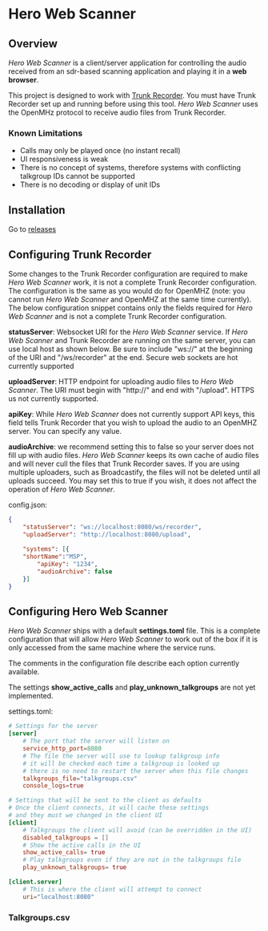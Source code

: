 # Hero Web Scanner

## Overview
*Hero Web Scanner* is a client/server application for controlling the audio received from an sdr-based scanning application and playing it in a **web browser**.

This project is designed to work with [Trunk Recorder](https://github.com/robotastic/trunk-recorder). You must have Trunk Recorder set up and running before using this tool. *Hero Web Scanner* uses the OpenMHz protocol to receive audio files from Trunk Recorder.

### Known Limitations
- Calls may only be played once (no instant recall)
- UI responsiveness is weak
- There is no concept of systems, therefore systems with conflicting talkgroup IDs cannot be supported
- There is no decoding or display of unit IDs

## Installation
Go to [releases](releases)

## Configuring Trunk Recorder
Some changes to the Trunk Recorder configuration are required to make *Hero Web Scanner* work, it is not a complete Trunk Recorder configuration. The configuration is the same as you would do for OpenMHZ (note: you cannot run *Hero Web Scanner* and OpenMHZ at the same time currently). The below configuration snippet contains only the fields required for *Hero Web Scanner* and is not a complete Trunk Recorder configuration.

**statusServer**: Websocket URI for the *Hero Web Scanner* service. If *Hero Web Scanner* and Trunk Recorder are running on the same server, you can use local host as shown below. Be sure to include "ws://" at the beginning of the URI and "/ws/recorder" at the end. Secure web sockets are hot currently supported

**uploadServer**: HTTP endpoint for uploading audio files to *Hero Web Scanner*. The URI must begin with "http://" and end with "/upload". HTTPS us not currently supported.

**apiKey**: While *Hero Web Scanner* does not currently support API keys, this field tells Trunk Recorder that you wish to upload the audio to an OpenMHZ server. You can specify any value.

**audioArchive**: we recommend setting this to false so your server does not fill up with audio files. *Hero Web Scanner* keeps its own cache of audio files and will never cull the files that Trunk Recorder saves. If you are using multiple uploaders, such as Broadcastify, the files will not be deleted until all uploads succeed. You may set this to true if you wish, it does not affect the operation of *Hero Web Scanner*.

config.json:
``` json
{
    "statusServer": "ws://localhost:8080/ws/recorder",
    "uploadServer": "http://localhost:8080/upload",
   
    "systems": [{
	"shortName":"MSP",
	    "apiKey": "1234",
	    "audioArchive": false
    }]
}
```

## Configuring Hero Web Scanner
*Hero Web Scanner* ships with a default **settings.toml** file. This is a complete configuration that will allow *Hero Web Scanner* to work out of the box if it is only accessed from the same machine where the service runs.

The comments in the configuration file describe each option currently available.

The settings **show_active_calls** and **play_unknown_talkgroups** are not yet implemented.

settings.toml:
``` toml 
# Settings for the server
[server]
    # The port that the server will listen on
    service_http_port=8080
    # The file the server will use to lookup talkgroup info
    # it will be checked each time a talkgroup is looked up
    # there is no need to restart the server when this file changes
    talkgroups_file="talkgroups.csv"
    console_logs=true

# Settings that will be sent to the client as defaults
# Once the client connects, it will cache these settings
# and they must we changed in the client UI
[client]
    # Talkgroups the client will avoid (can be overridden in the UI)
    disabled_talkgroups = []
    # Show the active calls in the UI
    show_active_calls= true
    # Play talkgroups even if they are not in the talkgroups file
    play_unknown_talkgroups= true

[client.server]
    # This is where the client will attempt to connect
    uri="localhost:8080"
```

### Talkgroups.csv